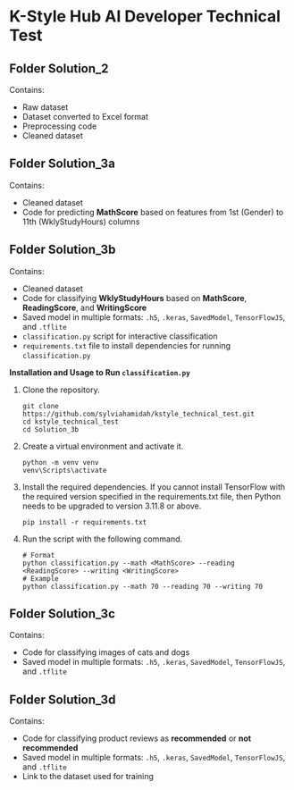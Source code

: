 # K-Style Hub AI Developer Technical Test

## Folder Solution_2  
Contains:  
- Raw dataset  
- Dataset converted to Excel format  
- Preprocessing code  
- Cleaned dataset  

## Folder Solution_3a  
Contains:  
- Cleaned dataset  
- Code for predicting **MathScore** based on features from 1st (Gender) to 11th (WklyStudyHours) columns  

## Folder Solution_3b  
Contains:  
- Cleaned dataset  
- Code for classifying **WklyStudyHours** based on **MathScore**, **ReadingScore**, and **WritingScore**  
- Saved model in multiple formats: `.h5`, `.keras`, `SavedModel`, `TensorFlowJS`, and `.tflite`  
- `classification.py` script for interactive classification  
- `requirements.txt` file to install dependencies for running `classification.py`

**Installation and Usage to Run `classification.py`**
1. Clone the repository.
    ```
    git clone https://github.com/sylviahamidah/kstyle_technical_test.git
    cd kstyle_technical_test
    cd Solution_3b
    ```
2. Create a virtual environment and activate it.
    ```
    python -m venv venv
    venv\Scripts\activate
    ```
3. Install the required dependencies. If you cannot install TensorFlow with the required version specified in the requirements.txt file, then Python needs to be upgraded to version 3.11.8 or above.
    ```
    pip install -r requirements.txt
    ```
4. Run the script with the following command.
    ```
    # Format
    python classification.py --math <MathScore> --reading <ReadingScore> --writing <WritingScore>
    # Example
    python classification.py --math 70 --reading 70 --writing 70
    ```

## Folder Solution_3c  
Contains:  
- Code for classifying images of cats and dogs  
- Saved model in multiple formats: `.h5`, `.keras`, `SavedModel`, `TensorFlowJS`, and `.tflite`  

## Folder Solution_3d  
Contains:  
- Code for classifying product reviews as **recommended** or **not recommended**  
- Saved model in multiple formats: `.h5`, `.keras`, `SavedModel`, `TensorFlowJS`, and `.tflite`  
- Link to the dataset used for training
